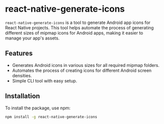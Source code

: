 # react-native-generate-icons

`react-native-generate-icons` is a tool to generate Android app icons for React Native projects. This tool helps automate the process of generating different sizes of mipmap icons for Android apps, making it easier to manage your app's assets.

## Features

- Generates Android icons in various sizes for all required mipmap folders.
- Automates the process of creating icons for different Android screen densities.
- Simple CLI tool with easy setup.

## Installation

To install the package, use npm:

```bash
npm install -g react-native-generate-icons
```
